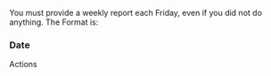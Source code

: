 
You must provide a weekly report each Friday, even if you did not do anything.
The Format is:

### Date
Actions